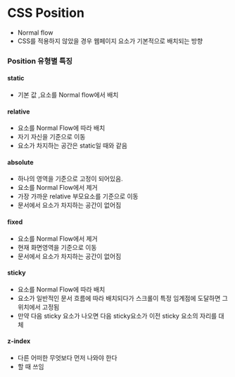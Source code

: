 # CSS Position

- Normal flow
- CSS를 적용하지 않았을 경우 웹페이지 요소가 기본적으로 배치되는 방향
 

### Position 유형별 특징
#### static
- 기본 값 ,요소를 Normal flow에서 배치

#### relative
- 요소를 Normal Flow에 따라 배치
- 자기 자신을 기준으로 이동
- 요소가 차지하는 공간은 static일 때와 같음

#### absolute
- 하나의 영역을 기준으로 고정이 되어있음.
- 요소를 Normal Flow에서 제거
- 가장 가까운 relative 부모요소를 기준으로 이동
- 문서에서 요소가 차지하는 공간이 없어짐

#### fixed
- 요소를 Normal Flow에서 제거
- 현재 화면영역을 기준으로  이동
- 문서에서 요소가 차지하는 공간이 없어짐

#### sticky
- 요소를 Normal Flow에 따라 배치
- 요소가 일반적인 문서 흐름에 따라 배치되다가 스크롤이 특정 임계점에 도달하면 그 위치에서 고정됨
- 만약 다음 sticky 요소가 나오면 다음 sticky요소가 이전 sticky 요소의 자리를 대체

#### z-index
- 다른 어떠한 무엇보다 먼저 나와야 한다
- 할 때 쓰임